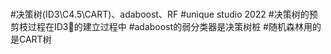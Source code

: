 # 
#决策树(ID3\C4.5\CART)、adaboost、RF
#unique studio 2022
#决策树的预剪枝过程在ID3📕的建立过程中
#adaboost的弱分类器是决策树桩
#随机森林用的是CART树
